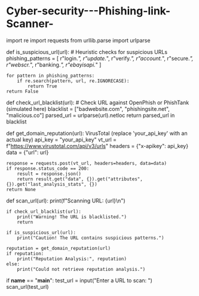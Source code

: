 # Cyber-security---Phishing-link-Scanner-
import re
import requests
from urllib.parse import urlparse

def is_suspicious_url(url):
    # Heuristic checks for suspicious URLs
    phishing_patterns = [
        r"login.*", r"update.*", r"verify.*", r"account.*",
        r"secure.*", r"webscr.*", r"banking.*", r"ebayisapi.*"
    ]
    
    for pattern in phishing_patterns:
        if re.search(pattern, url, re.IGNORECASE):
            return True
    return False

def check_url_blacklist(url):
    # Check URL against OpenPhish or PhishTank (simulated here)
    blacklist = ["badwebsite.com", "phishingsite.net", "malicious.co"]
    parsed_url = urlparse(url).netloc
    return parsed_url in blacklist

def get_domain_reputation(url):
VirusTotal (replace 'your_api_key' with an actual key)
    api_key = "your_api_key"
    vt_url = f"https://www.virustotal.com/api/v3/urls"
    headers = {"x-apikey": api_key}
    data = {"url": url}
    
    response = requests.post(vt_url, headers=headers, data=data)
    if response.status_code == 200:
        result = response.json()
        return result.get("data", {}).get("attributes", {}).get("last_analysis_stats", {})
    return None

def scan_url(url):
    print(f"Scanning URL: {url}\n")
    
    if check_url_blacklist(url):
        print("Warning! The URL is blacklisted.")
        return
    
    if is_suspicious_url(url):
        print("Caution! The URL contains suspicious patterns.")
    
    reputation = get_domain_reputation(url)
    if reputation:
        print("Reputation Analysis:", reputation)
    else:
        print("Could not retrieve reputation analysis.")

if __name__ == "__main__":
    test_url = input("Enter a URL to scan: ")
    scan_url(test_url)
    
